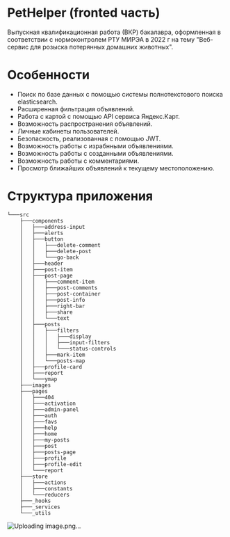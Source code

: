 # PetHelper (fronted часть)
Выпускная квалификационная работа (ВКР) бакалавра, оформленная в соответствии с нормоконтролем РТУ МИРЭА в 2022 г на тему "Веб-сервис для розыска потерянных домашних животных".

# Особенности
- Поиск по базе данных с помощью системы полнотекстового поиска elasticsearch.
- Расширенная фильтрация объявлений.
- Работа с картой с помощью API сервиса Яндекс.Карт.
- Возможность распространения объявлений.
- Личные кабинеты пользователей.
- Безопасность, реализованная с помощью JWT.
- Возможность работы с израбнными объявлениями.
- Возможность работы с созданными объявлениями.
- Возможность работы с комментариями.
- Просмотр ближайших объявлений к текущему местоположению.

# Структура приложения
```
└───src
    ├───components
    │   ├───address-input
    │   ├───alerts
    │   ├───button
    │   │   ├───delete-comment
    │   │   ├───delete-post
    │   │   └───go-back
    │   ├───header
    │   ├───post-item
    │   ├───post-page
    │   │   ├───comment-item
    │   │   ├───post-comments
    │   │   ├───post-container
    │   │   ├───post-info
    │   │   ├───right-bar
    │   │   ├───share
    │   │   └───text
    │   ├───posts
    │   │   ├───filters
    │   │   │   ├───display
    │   │   │   ├───input-filters
    │   │   │   └───status-controls
    │   │   ├───mark-item
    │   │   └───posts-map
    │   ├───profile-card
    │   ├───report
    │   └───ymap
    ├───images
    ├───pages
    │   ├───404
    │   ├───activation
    │   ├───admin-panel
    │   ├───auth
    │   ├───favs
    │   ├───help
    │   ├───home
    │   ├───my-posts
    │   ├───post
    │   ├───posts-page
    │   ├───profile
    │   ├───profile-edit
    │   └───report
    ├───store
    │   ├───actions
    │   ├───constants
    │   └───reducers
    ├───_hooks
    ├───_services
    └───_utils
```

![Uploading image.png…]()
